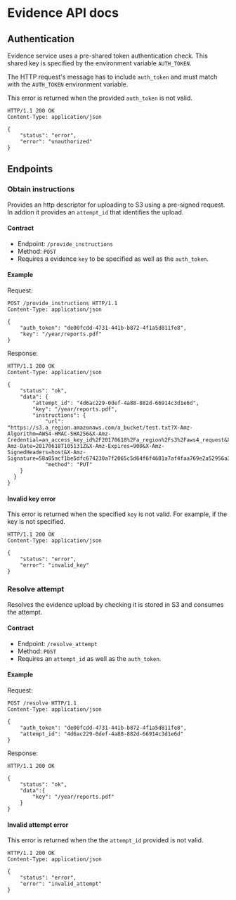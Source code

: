 # Evidence API docs

## Authentication

Evidence service uses a pre-shared token authentication check. This shared key is specified by the environment variable ``AUTH_TOKEN``.

The HTTP request's message has to include ``auth_token`` and must match with the ``AUTH_TOKEN`` environment variable.

This error is returned when the provided ``auth_token`` is not valid.

```
HTTP/1.1 200 OK
Content-Type: application/json

{
    "status": "error",
    "error": "unauthorized"
}
```

## Endpoints

### Obtain instructions

Provides an http descriptor for uploading to S3 using a pre-signed request. In addion it provides an ``attempt_id`` that identifies the upload.

#### Contract

- Endpoint: ``/provide_instructions``
- Method: ``POST``
- Requires a evidence ``key`` to be specified as well as the ``auth_token``.

#### Example

Request:

```
POST /provide_instructions HTTP/1.1
Content-Type: application/json

{
    "auth_token": "de00fcdd-4731-441b-b872-4f1a5d811fe8",
    "key": "/year/reports.pdf"
}
```

Response:

```
HTTP/1.1 200 OK
Content-Type: application/json

{
    "status": "ok",
    "data": {
        "attempt_id": "4d6ac229-0def-4a88-882d-66914c3d1e6d",
        "key": "/year/reports.pdf",
        "instructions": {
            "url": "https://s3.a_region.amazonaws.com/a_bucket/test.txt?X-Amz-Algorithm=AWS4-HMAC-SHA256&X-Amz-Credential=an_access_key_id%2F20170618%2Fa_region%2Fs3%2Faws4_request&X-Amz-Date=20170618T105131Z&X-Amz-Expires=900&X-Amz-SignedHeaders=host&X-Amz-Signature=58a85acf1be5dfc674230a7f2065c5d64f6f4601a7af4faa769e2a52956a35b6",
            "method": "PUT"
    }
  }
}
```


#### Invalid key error

This error is returned when the specified ``key`` is not valid. For example, if the key is not specified.

```
HTTP/1.1 200 OK
Content-Type: application/json

{
    "status": "error",
    "error": "invalid_key"
}
```


### Resolve attempt

Resolves the evidence upload by checking it is stored in S3 and consumes the attempt.

#### Contract

- Endpoint: ``/resolve_attempt``
- Method: ``POST``
- Requires an ``attempt_id`` as well as the ``auth_token``.

#### Example

Request:

```
POST /resolve HTTP/1.1
Content-Type: application/json

{
    "auth_token": "de00fcdd-4731-441b-b872-4f1a5d811fe8",
    "attempt_id": "4d6ac229-0def-4a88-882d-66914c3d1e6d"
}
```

Response:

```
HTTP/1.1 200 OK

{
    "status": "ok",
    "data":{
        "key": "/year/reports.pdf"
    }
}
```


#### Invalid attempt error

This error is returned when the the ``attempt_id`` provided is not valid.

```
HTTP/1.1 200 OK
Content-Type: application/json

{
    "status": "error",
    "error": "invalid_attempt"
}
```


